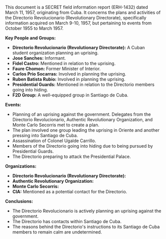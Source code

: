 This document is a SECRET field information report (ERH-1432) dated March 11, 1957, originating from Cuba. It concerns the plans and activities of the Directorio Revolucionario (Revolutionary Directorate), specifically information acquired on March 9-10, 1957, but pertaining to events from October 1955 to March 1957.

**Key People and Groups:**

*   **Directorio Revolucionario (Revolutionary Directorate):** A Cuban student organization planning an uprising.
*   **Jose Sanches:** Informant.
*   **Fidel Castro:** Mentioned in relation to the uprising.
*   **Faure Chomon:** Former Minister of Interior.
*   **Carlos Prio Socarras:** Involved in planning the uprising.
*   **Ruben Batista Rubio:** Involved in planning the uprising.
*   **Presidential Guards:** Mentioned in relation to the Directorio members going into hiding.
*   **F2D Group:** A well-equipped group in Santiago de Cuba.

**Events:**

*   Planning of an uprising against the government. Delegates from the Directorio Revolucionario, Authentic Revolutionary Organization, and Monte Carlo Secorris met to create a plan.
*   The plan involved one group leading the uprising in Oriente and another pressing into Santiago de Cuba.
*   Assassination of Colonel Ugalde Carrillo.
*   Members of the Directorio going into hiding due to being pursued by Presidential Guards.
*   The Directorio preparing to attack the Presidential Palace.

**Organizations:**

*   **Directorio Revolucionario (Revolutionary Directorate):**
*   **Authentic Revolutionary Organization:**
*   **Monte Carlo Secorris:**
*   **CIA:** Mentioned as a potential contact for the Directorio.

**Conclusions:**

*   The Directorio Revolucionario is actively planning an uprising against the government.
*   The Directorio has contacts within Santiago de Cuba.
*   The reasons behind the Directorio's instructions to its Santiago de Cuba members to remain calm are undetermined.
